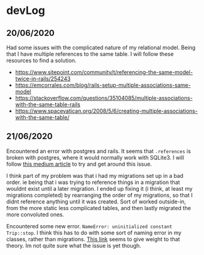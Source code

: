 
# devLog
## 20/06/2020
Had some issues with the complicated nature of my relational model. Being that I have multiple references to the same table. I will follow these resources to find a solution. 
* https://www.sitepoint.com/community/t/referencing-the-same-model-twice-in-rails/254243
* https://emcorrales.com/blog/rails-setup-multiple-associations-same-model
* https://stackoverflow.com/questions/35104085/multiple-associations-with-the-same-table-rails
* https://www.spacevatican.org/2008/5/6/creating-multiple-associations-with-the-same-table/

## 21/06/2020
Encountered an error with postgres and rails. It seems that `.references` is broken with postgres, where it would normally work with SQLite3. 
I will follow [this medium article](https://medium.com/@mindovermiles262/postgresql-foreign-keys-and-reference-ab582a62c7b9) to try and get around this issue. 

I think part of my problem was that i had my migrations set up in a bad order. ie being that i was trying to reference things in a migration that wouldnt exist until a later migration. I ended up fixing it (i think, at least my migrations completed) by rearranging the order of my migrations, so that I didnt reference anything until it was created. Sort of worked outside-in, from the more static less complicated tables, and then lastly migrated the more convoluted ones. 

Encountered some new error. `NameError: uninitialized constant Trip::stop`. I think this has to do with some sort of naming error in my classes, rather than migrations. [This link](https://stackoverflow.com/questions/41514340/nameerror-uninitialized-constant-on-seed-rb/41514414) seems to give weight to that theory. Im not quite sure what the issue is yet though. 